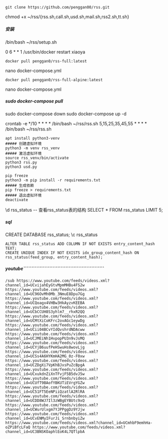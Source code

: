 ```
git clone https://github.com/penggan00/rss.git
```
chmod +x ~/rss/{rss.sh,call.sh,usd.sh,mail.sh,rss2.sh,tt.sh}
##### 安装
/bin/bash ~/rss/setup.sh

0 6 * * 1 /usr/bin/docker restart xiaoya
```
docker pull penggan0/rss-full:latest
```
nano docker-compose.yml
```
docker pull penggan0/rss-full-alpine:latest
```
nano docker-compose.yml

##### sudo docker-compose pull
sudo docker-compose down
sudo docker-compose up -d

crontab -e
*/10 * * * * /bin/bash ~/rss/rss.sh
5,15,25,35,45,55 * * * * /bin/bash ~/rss/rss.sh
```
apt install python3-venv
##### 创建虚拟环境
python3 -m venv rss_venv
##### 激活虚拟环境
source rss_venv/bin/activate
python3 rss.py
python3 usd.py
```
```
pip freeze
python3 -m pip install -r requirements.txt
##### 生成依赖
pip freeze > requirements.txt
##### 退出虚拟环境
deactivate
```
\d rss_status  -- 查看rss_status表的结构
SELECT * FROM rss_status LIMIT 5;


#####  sql
CREATE DATABASE rss_status;
\c rss_status
``` 
ALTER TABLE rss_status ADD COLUMN IF NOT EXISTS entry_content_hash TEXT;
CREATE UNIQUE INDEX IF NOT EXISTS idx_group_content_hash ON rss_status(feed_group, entry_content_hash);
```

##### youtube``````````````````````````````````````````````````
```
/sub https://www.youtube.com/feeds/videos.xml?channel_id=UCvijahEyGtvMpmMHBu4FS2w https://www.youtube.com/feeds/videos.xml?channel_id=UC96OvMh0Mb_3NmuE8Dpu7Gg https://www.youtube.com/feeds/videos.xml?channel_id=UCQoagx4VHBw3HkAyzvKEEBA https://www.youtube.com/feeds/videos.xml?channel_id=UCbCCUH8S3yhlm7__rhxR2QQ https://www.youtube.com/feeds/videos.xml?channel_id=UCMtXiCoKFrc2ovAGc1eywDg https://www.youtube.com/feeds/videos.xml?channel_id=UCii04BCvYIdQvshrdNDAcww https://www.youtube.com/feeds/videos.xml?channel_id=UCJMEiNh1HvpopPU3n9vJsMQ https://www.youtube.com/feeds/videos.xml?channel_id=UCYjB6uufPeHSwuHs8wovLjg https://www.youtube.com/feeds/videos.xml?channel_id=UCSs4A6HYKmHA2MG_0z-F0xw https://www.youtube.com/feeds/videos.xml?channel_id=UCZDgXi7VpKhBJxsPuZcBpgA https://www.youtube.com/feeds/videos.xml?channel_id=UCxukdnZiXnTFvjF5B5dvJ5w https://www.youtube.com/feeds/videos.xml?channel_id=UCUfT9BAofYBKUTiEVrgYGZw https://www.youtube.com/feeds/videos.xml?channel_id=UC51FT5EeNPiiQzatlA2RlRA https://www.youtube.com/feeds/videos.xml?channel_id=UCDD8WJ7Il3zWBgEYBUtc9xQ https://www.youtube.com/feeds/videos.xml?channel_id=UCWurUlxgm7YJPPggDz9YJjw https://www.youtube.com/feeds/videos.xml?channel_id=UCvENMyIFurJi_SrnbnbyiZw https://www.youtube.com/feeds/videos.xml?channel_id=UCmhbF9emhHa-oZPiBfcLFaQ https://www.youtube.com/feeds/videos.xml?channel_id=UC3BNSKOaphlEoK4L7QTlpbA
```